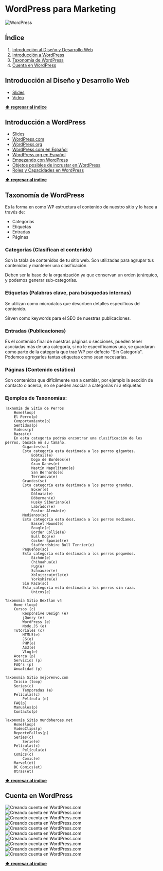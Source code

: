 # WordPress para Marketing
![WordPress](http://bextlan.com/v4/themes/v4/img/cursos/wordpress.jpg)


## Índice
1. [Introducción al Diseño y Desarrollo Web](#introducción-al-diseño-y-desarrollo-web)
1. [Introducción a WordPress](#introducción-a-wordpress)
1. [Taxonomía de WordPress](#taxonomía-de-wordpress)
1. [Cuenta en WordPress](#cuenta-en-wordpress)


## Introducción al Diseño y Desarrollo Web
* [Slides](http://bextlan.com/slides/web/)
* [Video](https://www.youtube.com/watch?v=HIEqCOI_1Ic)

**[⬆ regresar al índice](#Índice)**


## Introducción a WordPress
* [Slides](http://bextlan.com/slides/wordpress/)
* [WordPress.com](http://wordpress.com)
* [WordPress.org](http://wordpress.org)
* [WordPress.com en Español](http://es.wordpress.com)
* [WordPress.org en Español](http://es.wordpress.org)
* [Empezando con WordPress](https://codex.wordpress.org/es:Getting_Started_with_WordPress)
* [Objetos posibles de incrustar en WordPress](https://codex.wordpress.org/Embeds)
* [Roles y Capacidades en WordPress](https://codex.wordpress.org/es:Roles_y_Capacidades)

**[⬆ regresar al índice](#Índice)**


## Taxonomía de WordPress
Es la forma en como WP estructura el contenido de nuestro sitio y lo hace a través de:
* Categorías
* Etiquetas
* Entradas
* Páginas

### Categorías (Clasifican el contenido)
Son la tabla de contenidos de tu sitio web. Son utilizadas para agrupar tus contenidos y mantener una clasificación.

Deben ser la base de la organización ya que conservan un orden jerárquico, y podemos generar sub-categorías.

### Etiquetas (Palabras clave, para búsquedas internas)
Se utilizan como microdatos que describen detalles específicos del contenido.

Sirven como keywords para el SEO de nuestras publicaciones.

### Entradas (Publicaciones)
Es el contenido final de nuestras páginas o secciones, pueden tener asociadas más de una categoría, si no le especificamos una, se guardaran como parte de la categoría que trae WP por defecto "Sin Categoría". Podemos agregarles tantas etiquetas como sean necesarias.

### Páginas (Contenido estático)
Son contenidos que difícilmente van a cambiar, por ejemplo la sección de contacto o acerca, no se pueden asociar a categorías ni a etiquetas

### Ejemplos de Taxonomías:

	Taxnomía de Sitio de Perros
		Home(loop)
		El Perro(p)
		Comportamiento(p)
		Sentidos(p)
		Videos(p)
		Razas(c)
		En esta categoría podrás encontrar una clasificación de los perros, basada en su tamaño.
			Gigantes(sc)
			Esta categoría esta destinada a los perros gigantes.
				Bobtail(e)
				Dogo de Burdeos(e)
				Gran Danés(e)
				Mastín Napolitano(e)
				San Bernardo(e)
				Terranova(e)
			Grandes(sc)
			Esta categoría esta destinada a los perros grandes.
				Boxer(e)
				Dálmata(e)
				Dóberman(e)
				Husky Siberiano(e)
				Labrador(e)
				Pastor Alemán(e)
			Medianos(sc)
			Esta categoría esta destinada a los perros medianos.
				Basset Hound(e)
				Beagle(e)
				Border Collie(e)
				Bull Dog(e)
				Cocker Spaniel(e)
				Staffordshire Bull Terrier(e)
			Pequeños(sc)
			Esta categoría esta destinada a los perros pequeños.
				Bichón(e)
				Chihuahua(e)
				Pug(e)
				Schnauzer(e)
				Xoloitzcuintle(e)
				Yorkshire(e)
			Sin Raza(sc)
			Esta categoría esta destinada a los perros sin raza.
				Únicos(e)

	Taxonomía Sitio Bextlan v4
		Home (loop)
		Cursos (c)
			Responsive Design (e)
			jQuery (e)
			WordPress (e)
			Node.JS (e)
		Tutoriales (c)
			HTML5(e)
			JS(e)
			PHP(e)
			AS3(e)
			Vlog(e)
		Acerca (p)
		Servicios (p)
		FAQ's (p)
		Anualidad (p)

	Taxonomía Sitio mejorenvo.com
		Inicio (loop)
		Series(c)
			Temporadas (e)
		Películas(c)
			Película (e)
		FAQ(p)
		Manuales(p)
		Contacto(p)

	Taxonomía Sitio mundoheroes.net
		Home(loop)
		VideoClips(p)
		ReporteFallos(p)
		Series(c)
			Serie(e)
		Películas(c)
			Película(e)
		Comics(c)
			Comic(e)
		Marvel(et)
		DC Comics(et)
		Otras(et)

**[⬆ regresar al índice](#Índice)**


## Cuenta en WordPress
![Creando cuenta en WordPress.com](http://bextlan.com/img/para-cursos/cuenta-wp-1.png)
![Creando cuenta en WordPress.com](http://bextlan.com/img/para-cursos/cuenta-wp-2.png)
![Creando cuenta en WordPress.com](http://bextlan.com/img/para-cursos/cuenta-wp-3.png)
![Creando cuenta en WordPress.com](http://bextlan.com/img/para-cursos/cuenta-wp-4.png)
![Creando cuenta en WordPress.com](http://bextlan.com/img/para-cursos/cuenta-wp-5.png)
![Creando cuenta en WordPress.com](http://bextlan.com/img/para-cursos/cuenta-wp-6.png)
![Creando cuenta en WordPress.com](http://bextlan.com/img/para-cursos/cuenta-wp-7.png)
![Creando cuenta en WordPress.com](http://bextlan.com/img/para-cursos/cuenta-wp-8.png)
![Creando cuenta en WordPress.com](http://bextlan.com/img/para-cursos/cuenta-wp-9.png)
![Creando cuenta en WordPress.com](http://bextlan.com/img/para-cursos/cuenta-wp-10.png)

**[⬆ regresar al índice](#Índice)**